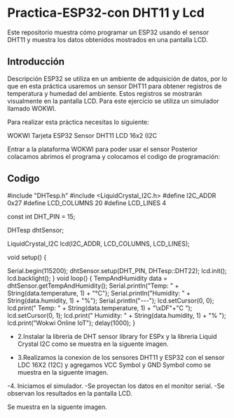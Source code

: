 # Practica-ESP32-con DHT11 y Lcd
Este repositorio muestra cómo programar un ESP32 usando el sensor DHT11 y muestra los datos obtenidos mostrados en una pantalla LCD.

## Introducción   
Descripción 
ESP32 se utiliza en un ambiente de adquisición de datos, por lo que en esta práctica usaremos un sensor DHT11 para obtener registros de temperatura y humedad del ambiente. Estos registros se mostrarán visualmente en la pantalla LCD. Para este ejercicio se utiliza un simulador llamado WOKWI.

Para realizar esta práctica necesitas lo siguiente:

WOKWI Tarjeta ESP32 Sensor DHT11 LCD 16x2 (I2C
    
Entrar a la plataforma WOKWI para poder usar el sensor Posterior colacamos abrimos el programa y colocamos el codigo de programación:
## Codigo 
#include "DHTesp.h" 
#include <LiquidCrystal_I2C.h>
#define I2C_ADDR 0x27 
#define LCD_COLUMNS 20 
#define LCD_LINES 4

const int DHT_PIN = 15;

DHTesp dhtSensor;

LiquidCrystal_I2C lcd(I2C_ADDR, LCD_COLUMNS, LCD_LINES);

void setup() {

Serial.begin(115200); 
dhtSensor.setup(DHT_PIN, DHTesp::DHT22); 
lcd.init(); 
lcd.backlight();
}
void loop() {
TempAndHumidity data = dhtSensor.getTempAndHumidity(); 
Serial.println("Temp: " + String(data.temperature, 1) + "°C");
Serial.println("Humidity: " + String(data.humidity, 1) + "%");
Serial.println("---");
lcd.setCursor(0, 0); 
lcd.print(" Temp: " + String(data.temperature, 1) + "\xDF"+"C ");
lcd.setCursor(0, 1); lcd.print(" Humidity: " + String(data.humidity, 1) + "% "); 
lcd.print("Wokwi Online IoT");
delay(1000); }

- 2.Instalar la libreria de DHT sensor library for ESPx  y la libreria Liquid Crystal I2C como se muestra en la siguente imagen.
![]( )

- 3.Realizamos la conexion de los sensores DHT11 y  ESP32 con el sensor LDC 16X2 (12C) y agregamos VCC Symbol y GND Symbol como se muestra en la siguente imagen.
![]( )

-4. Iniciamos el simulador.
    -Se proyectan los datos en el monitor serial.
    -Se observan los resultados en la pantalla LCD.
    
Se muestra en la siguente imagen.
![]( )
  
